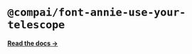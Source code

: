 # `@compai/font-annie-use-your-telescope`

[**Read the docs &rarr;**](https://components.ai/docs/typefaces/annie-use-your-telescope)
